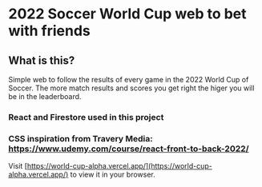 # 2022 Soccer World Cup web to bet with friends

## What is this?

Simple web to follow the results of every game in the 2022 World Cup of Soccer. The more match results and scores you get right the higer you will be in the leaderboard.

### React and Firestore used in this project

### CSS inspiration from Travery Media: https://www.udemy.com/course/react-front-to-back-2022/

Visit [https://world-cup-alpha.vercel.app/](https://world-cup-alpha.vercel.app/) to view it in your browser.